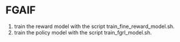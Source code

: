 # FGAIF
1. train the reward model with the script train_fine_reward_model.sh.
2. train the policy model with  the script train_fgrl_model.sh.

